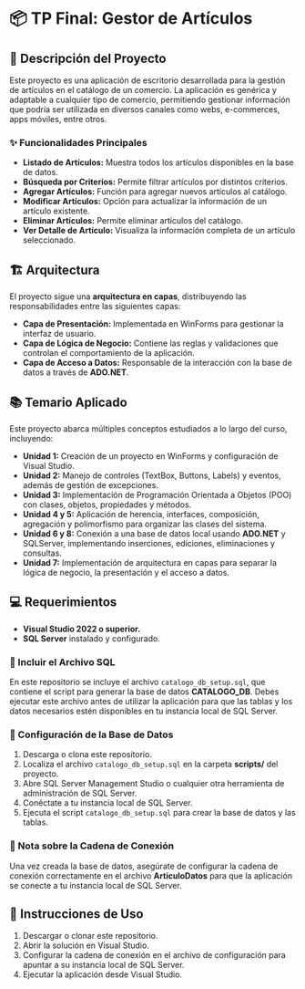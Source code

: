 <!DOCTYPE html>
<html lang="es">
<head>
    <meta charset="UTF-8">
    <meta name="viewport" content="width=device-width, initial-scale=1.0">
</head>
<body>
    <h1>📦 TP Final: Gestor de Artículos</h1>
    <h2>📝 Descripción del Proyecto</h2>
    <p>
        Este proyecto es una aplicación de escritorio desarrollada para la gestión de artículos en el catálogo de un comercio. 
        La aplicación es genérica y adaptable a cualquier tipo de comercio, permitiendo gestionar información que podría ser utilizada 
        en diversos canales como webs, e-commerces, apps móviles, entre otros.
    </p>
    <h3>✨ Funcionalidades Principales</h3>
    <ul>
        <li><strong>Listado de Artículos:</strong> Muestra todos los artículos disponibles en la base de datos.</li>
        <li><strong>Búsqueda por Criterios:</strong> Permite filtrar artículos por distintos criterios.</li>
        <li><strong>Agregar Artículos:</strong> Función para agregar nuevos artículos al catálogo.</li>
        <li><strong>Modificar Artículos:</strong> Opción para actualizar la información de un artículo existente.</li>
        <li><strong>Eliminar Artículos:</strong> Permite eliminar artículos del catálogo.</li>
        <li><strong>Ver Detalle de Artículo:</strong> Visualiza la información completa de un artículo seleccionado.</li>
    </ul>
    <h2>🏗️ Arquitectura</h2>
    <p>
        El proyecto sigue una <strong>arquitectura en capas</strong>, distribuyendo las responsabilidades entre las siguientes capas:
    </p>
    <ul>
        <li><strong>Capa de Presentación:</strong> Implementada en WinForms para gestionar la interfaz de usuario.</li>
        <li><strong>Capa de Lógica de Negocio:</strong> Contiene las reglas y validaciones que controlan el comportamiento de la aplicación.</li>
        <li><strong>Capa de Acceso a Datos:</strong> Responsable de la interacción con la base de datos a través de <strong>ADO.NET</strong>.</li>
    </ul>
    <h2>📚 Temario Aplicado</h2>
    <p>Este proyecto abarca múltiples conceptos estudiados a lo largo del curso, incluyendo:</p>
    <ul>
        <li><strong>Unidad 1:</strong> Creación de un proyecto en WinForms y configuración de Visual Studio.</li>
        <li><strong>Unidad 2:</strong> Manejo de controles (TextBox, Buttons, Labels) y eventos, además de gestión de excepciones.</li>
        <li><strong>Unidad 3:</strong> Implementación de Programación Orientada a Objetos (POO) con clases, objetos, propiedades y métodos.</li>
        <li><strong>Unidad 4 y 5:</strong> Aplicación de herencia, interfaces, composición, agregación y polimorfismo para organizar las clases del sistema.</li>
        <li><strong>Unidad 6 y 8:</strong> Conexión a una base de datos local usando <strong>ADO.NET</strong> y SQLServer, implementando inserciones, ediciones, eliminaciones y consultas.</li>
        <li><strong>Unidad 7:</strong> Implementación de arquitectura en capas para separar la lógica de negocio, la presentación y el acceso a datos.</li>
    </ul>
    <h2>💻 Requerimientos</h2>
    <ul>
        <li><strong>Visual Studio 2022 o superior.</strong></li>
        <li><strong>SQL Server</strong> instalado y configurado.</li>
    </ul>
    <h3>📂 Incluir el Archivo SQL</h3>
    <p>
        En este repositorio se incluye el archivo <code>catalogo_db_setup.sql</code>, que contiene el script para generar la base de datos <strong>CATALOGO_DB</strong>.
        Debes ejecutar este archivo antes de utilizar la aplicación para que las tablas y los datos necesarios estén disponibles en tu instancia local de SQL Server.
    </p>
    <h3>🔧 Configuración de la Base de Datos</h3>
    <ol>
        <li>Descarga o clona este repositorio.</li>
        <li>Localiza el archivo <code>catalogo_db_setup.sql</code> en la carpeta <strong>scripts/</strong> del proyecto.</li>
        <li>Abre SQL Server Management Studio o cualquier otra herramienta de administración de SQL Server.</li>
        <li>Conéctate a tu instancia local de SQL Server.</li>
        <li>Ejecuta el script <code>catalogo_db_setup.sql</code> para crear la base de datos y las tablas.</li>
    </ol>
    <h3>🔗 Nota sobre la Cadena de Conexión</h3>
    <p>
        Una vez creada la base de datos, asegúrate de configurar la cadena de conexión correctamente en el archivo <strong>ArticuloDatos</strong> para que la aplicación se conecte a tu instancia local de SQL Server.
    </p>
    <h2>🚀 Instrucciones de Uso</h2>
    <ol>
        <li>Descargar o clonar este repositorio.</li>
        <li>Abrir la solución en Visual Studio.</li>
        <li>Configurar la cadena de conexión en el archivo de configuración para apuntar a su instancia local de SQL Server.</li>
        <li>Ejecutar la aplicación desde Visual Studio.</li>
    </ol>
</body>
</html>
